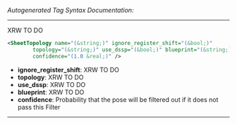 _Autogenerated Tag Syntax Documentation:_

---
XRW TO DO

```xml
<SheetTopology name="(&string;)" ignore_register_shift="(&bool;)"
        topology="(&string;)" use_dssp="(&bool;)" blueprint="(&string;)"
        confidence="(1.0 &real;)" />
```

-   **ignore_register_shift**: XRW TO DO
-   **topology**: XRW TO DO
-   **use_dssp**: XRW TO DO
-   **blueprint**: XRW TO DO
-   **confidence**: Probability that the pose will be filtered out if it does not pass this Filter

---
